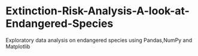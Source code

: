 # Extinction-Risk-Analysis-A-look-at-Endangered-Species
Exploratory data analysis on endangered species using Pandas,NumPy and Matplotlib

